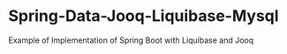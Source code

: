 # Spring-Data-Jooq-Liquibase-Mysql
Example of Implementation of Spring Boot with Liquibase and Jooq
